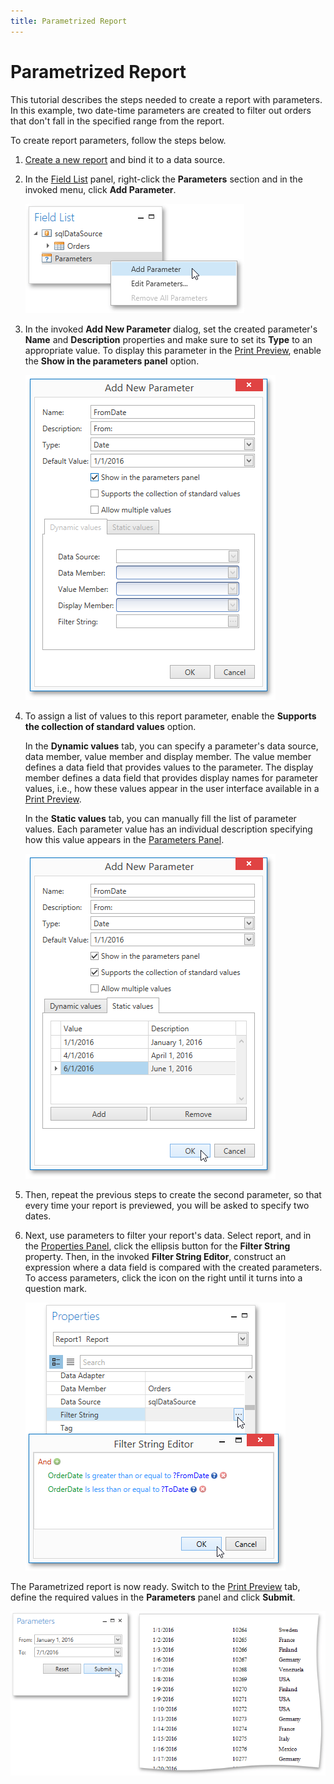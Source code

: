 ```yaml
---
title: Parametrized Report
---
```

# Parametrized Report
This tutorial describes the steps needed to create a report with parameters. In this example, two date-time parameters are created to filter out orders that don't fall in the specified range from the report.

To create report parameters, follow the steps below.
1. [Create a new report](../creating-reports/basic-operations/create-a-new-report.md) and bind it to a data source.
2. In the [Field List](../interface-elements/field-list.md) panel, right-click the **Parameters** section and in the invoked menu, click **Add Parameter**.
	
	![EUD_WpfReportDesigner_Parametrized_1](../../../../images/img123797.png)
3. In the invoked **Add New Parameter** dialog, set the created parameter's **Name** and **Description** properties and make sure to set its **Type** to an appropriate value. To display this parameter in the [Print Preview](../document-preview.md), enable the **Show in the parameters panel** option.
	
	![EUD_WpfReportDesigner_Parametrized_2](../../../../images/img123798.png)
4. To assign a list of values to this report parameter, enable the **Supports the collection of standard values** option.
	
	In the **Dynamic values** tab, you can specify a parameter's data source, data member, value member and display member. The value member defines a data field that provides values to the parameter. The display member defines a data field that provides display names for parameter values, i.e., how these values appear in the user interface available in a [Print Preview](../document-preview.md).
	
	In the **Static values** tab, you can manually fill the list of parameter values. Each parameter value has an individual description specifying how this value appears in the [Parameters Panel](../document-preview/parameters-panel.md).
	
	![EUD_WpfReportDesigner_Parametrized_3](../../../../images/img123800.png)
5. Then, repeat the previous steps to create the second parameter, so that every time your report is previewed, you will be asked to specify two dates.
6. Next, use parameters to filter your report's data. Select report, and in the [Properties Panel](../interface-elements/properties-panel.md), click the ellipsis button for the **Filter String** property. Then, in the invoked **Filter String Editor**, construct an expression where a data field is compared with the created parameters. To access parameters, click the icon on the right until it turns into a question mark.
	
	![EUD_WpfReportDesigner_Parametrized_4](../../../../images/img123801.png)

The Parametrized report is now ready. Switch to the [Print Preview](../document-preview.md) tab, define the required values in the **Parameters** panel and click **Submit**.

![EUD_WpfReportDesigner_Parametrized_Result](../../../../images/img123802.png)